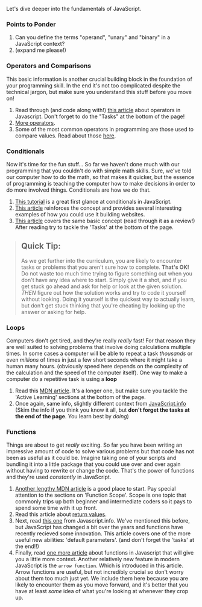Let's dive deeper into the fundamentals of JavaScript.

### Points to Ponder

1. Can you define the terms "operand", "unary" and "binary" in a JavaScript context?
2. \(expand me please!\)

### Operators and Comparisons

This basic information is another crucial building block in the foundation of your programming skill.  In the end it's not too complicated despite the technical jargon, but make sure you understand this stuff before you move on!

1. Read through \(and code along with!\) [this article](http://javascript.info/operators) about operators in Javascript.  Don't forget to do the "Tasks" at the bottom of the page!  
2. [More operators](http://javascript.info/logical-operators).  
3. Some of the most common operators in programming are those used to compare values.  Read about those [here](http://javascript.info/comparison).

### Conditionals

Now it's time for the fun stuff...  So far we haven't done much with our programming that you couldn't do with simple math skills.  Sure, we've told our computer how to do the math, so that makes it quicker, but the essence of programming is teaching the computer how to make decisions in order to do more involved things.  Conditionals are how we do that.

1. [This tutorial](https://www.w3schools.com/js/js_if_else.asp) is a great first glance at conditionals in JavaScript.
2. [This article](https://developer.mozilla.org/en-US/docs/Learn/JavaScript/Building_blocks/conditionals) reinforces the concept and provides several interesting examples of how you could use it building websites.  
3. [This article](http://javascript.info/ifelse) covers the same basic concept \(read through it as a review!\) After reading try to tackle the 'Tasks' at the bottom of the page.

> ## Quick Tip:
>
> As we get further into the curriculum, you are likely to encounter tasks or problems that you aren't sure how to complete.  **That's OK!**  Do not waste too much time trying to figure something out when you don't have any idea where to start.  Simply give it a shot, and if you get stuck go ahead and ask for help or look at the given solution.  _THEN_ figure out how the solution works and try to code it yourself without looking.  Doing it yourself is the quickest way to actually learn, but don't get stuck thinking that you're cheating by looking up the answer or asking for help.

### Loops

Computers don't get tired, and they're really _really_ fast!  For that reason they are well suited to solving problems that involve doing calculations multiple times.  In some cases a computer will be able to repeat a task _thousands_ or even _millions_ of times in just a few short seconds where it might take a human many hours. \(obviously speed here depends on the complexity of the calculation and the speed of the computer itself\).  One way to make a computer do a repetitive task is using a **loop**

1. Read this [MDN article](https://developer.mozilla.org/en-US/docs/Learn/JavaScript/Building_blocks/Looping_code).  It's a longer one, but make sure you tackle the 'Active Learning' sections at the bottom of the page.  
2. Once again, same info, slightly different context from [JavaScript.info](http://javascript.info/while-for) \(Skim the info if you think you know it all, but **don't forget the tasks at the end of the page**.  You learn best by _doing_\)

### Functions

Things are about to get _really_ exciting.  So far you have been writing an impressive amount of code to solve various problems but that code has not been as useful as it could be.  Imagine taking one of your scripts and bundling it into a little package that you could use over and over again without having to rewrite or change the code.  That's the power of functions and they're used _constantly_ in JavaScript.

1. [Another lengthy MDN article](https://developer.mozilla.org/en-US/docs/Learn/JavaScript/Building_blocks/Functions) is a good place to start.  Pay special attention to the sections on 'Function Scope'.  Scope is one topic that commonly trips up both beginner and intermediate coders so it pays to spend some time with it up front.  
2. Read this article about [return values](https://developer.mozilla.org/en-US/docs/Learn/JavaScript/Building_blocks/Return_values).  
3. Next, read [this one](http://javascript.info/function-basics) from Javascript.info.  We've mentioned this before, but JavaScript has changed a bit over the years and functions have recently recieved some innovation.  This article covers one of the more useful new abilities: 'default parameters'. \(and don't forget the 'tasks' at the end!!\)  
4. Finally, read [one more article](http://javascript.info/function-expressions-arrows) about functions in Javascript that will give you a little more context.  Another relatively new feature in modern JavaScript is the `arrow function`. Which is introduced in this article.  Arrow functions are useful, but not incredibly crucial so don't worry about them too much just yet.  We include them here because you are likely to encounter them as you move forward, and it's better that you have at least _some_ idea of what you're looking at whenever they crop up.



